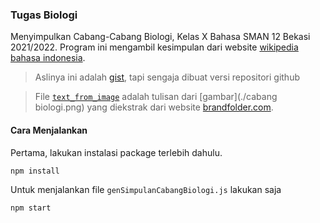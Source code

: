 ### Tugas Biologi

Menyimpulkan Cabang-Cabang Biologi, Kelas X Bahasa SMAN 12 Bekasi 2021/2022. Program ini mengambil kesimpulan dari website [wikipedia bahasa indonesia](https://id.wikipedia.org/).

> Aslinya ini adalah [gist](https://gist.github.com/reacto11mecha/17cf0f388f56be7557f6585c8b388b87), tapi sengaja dibuat versi repositori github

> File [`text_from_image`](text_from_image.txt) adalah tulisan dari [gambar](./cabang biologi.png) yang diekstrak dari website [brandfolder.com](https://brandfolder.com/workbench/extract-text-from-image).

#### Cara Menjalankan

Pertama, lakukan instalasi package terlebih dahulu.

```bash
npm install
```

Untuk menjalankan file `genSimpulanCabangBiologi.js` lakukan saja

```bash
npm start
```

